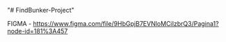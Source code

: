 "# FindBunker-Project"

FIGMA - https://www.figma.com/file/9HbGpjB7EVNloMCiIzbrQ3/Pagina1?node-id=181%3A457
